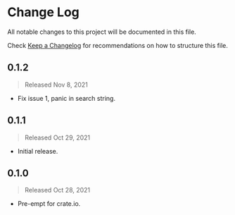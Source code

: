 # Change Log

All notable changes to this project will be documented in this file.

Check [Keep a Changelog](http://keepachangelog.com/) for recommendations on how to structure this file.


## 0.1.2
> Released Nov 8, 2021

* Fix issue 1, panic in search string.

## 0.1.1
> Released Oct 29, 2021

* Initial release.

## 0.1.0
> Released Oct 28, 2021

* Pre-empt for crate.io.
